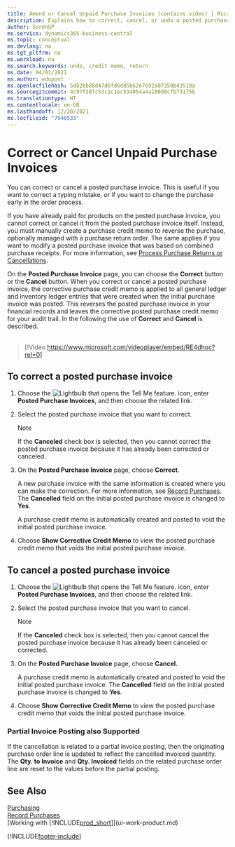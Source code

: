 ```yaml
---
title: Amend or Cancel Unpaid Purchase Invoices (contains video) | Microsoft Docs
description: Explains how to correct, cancel, or undo a posted purchase invoice and automatically create a purchase credit memo.
author: SorenGP
ms.service: dynamics365-business-central
ms.topic: conceptual
ms.devlang: na
ms.tgt_pltfrm: na
ms.workload: na
ms.search.keywords: undo, credit memo, return
ms.date: 04/01/2021
ms.author: edupont
ms.openlocfilehash: 5d82bb88d47d6fd6d85b62e7692a07350b43518a
ms.sourcegitcommit: 4c97f38fc53c1c1ec534054a4a100d8cfb73175b
ms.translationtype: HT
ms.contentlocale: en-GB
ms.lasthandoff: 12/20/2021
ms.locfileid: "7940533"
---
```

# <a name="correct-or-cancel-unpaid-purchase-invoices"></a>Correct or Cancel Unpaid Purchase Invoices

You can correct or cancel a posted purchase invoice. This is useful if you want to correct a typing mistake, or if you want to change the purchase early in the order process.

If you have already paid for products on the posted purchase invoice, you cannot correct or cancel it from the posted purchase invoice itself. Instead, you must manually create a purchase credit memo to reverse the purchase, optionally managed with a purchase return order. The same applies if you want to modify a posted purchase invoice that was based on combined purchase receipts. For more information, see [Process Purchase Returns or Cancellations](purchasing-how-process-purchase-returns-cancellations.md).

On the **Posted Purchase Invoice** page, you can choose the **Correct** button or the **Cancel** button. When you correct or cancel a posted purchase invoice, the corrective purchase credit memo is applied to all general ledger and inventory ledger entries that were created when the initial purchase invoice was posted. This reverses the posted purchase invoice in your financial records and leaves the corrective posted purchase credit memo for your audit trail. In the following the use of **Correct** and **Cancel** is described.
<br><br>
> [!Video https://www.microsoft.com/videoplayer/embed/RE4dhoc?rel=0]

## <a name="to-correct-a-posted-purchase-invoice"></a>To correct a posted purchase invoice
1. Choose the ![Lightbulb that opens the Tell Me feature.](media/ui-search/search_small.png "Tell me what you want to do") icon, enter **Posted Purchase Invoices**, and then choose the related link.  
2. Select the posted purchase invoice that you want to correct.  

    > [!NOTE]  
    >   If the **Canceled** check box is selected, then you cannot correct the posted purchase invoice because it has already been corrected or canceled.
3. On the **Posted Purchase Invoice** page, choose **Correct**.

    A new purchase invoice with the same information is created where you can make the correction. For more information, see [Record Purchases](purchasing-how-record-purchases.md). The **Cancelled** field on the initial posted purchase invoice is changed to **Yes**.

    A purchase credit memo is automatically created and posted to void the initial posted purchase invoice.
4. Choose **Show Corrective Credit Memo** to view the posted purchase credit memo that voids the initial posted purchase invoice.

## <a name="to-cancel-a-posted-purchase-invoice"></a>To cancel a posted purchase invoice
1. Choose the ![Lightbulb that opens the Tell Me feature.](media/ui-search/search_small.png "Tell me what you want to do") icon, enter **Posted Purchase Invoices**, and then choose the related link.  
2. Select the posted purchase invoice that you want to cancel.

    > [!NOTE]  
    >   If the **Canceled** check box is selected, then you cannot cancel the posted purchase invoice because it has already been canceled or corrected.
3. On the **Posted Purchase Invoice** page, choose **Cancel**.

    A purchase credit memo is automatically created and posted to void the initial posted purchase invoice. The **Cancelled** field on the initial posted purchase invoice is changed to **Yes**.
4. Choose **Show Corrective Credit Memo** to view the posted purchase credit memo that voids the initial posted purchase invoice.

### <a name="partial-invoice-posting-also-supported"></a>Partial Invoice Posting also Supported
If the cancellation is related to a partial invoice posting, then the originating purchase order line is updated to reflect the cancelled invoiced quantity. The **Qty. to Invoice** and **Qty. Invoiced** fields on the related purchase order line are reset to the values before the partial posting.

## <a name="see-also"></a>See Also
[Purchasing](purchasing-manage-purchasing.md)  
[Record Purchases](purchasing-how-record-purchases.md)  
[Working with [!INCLUDE[prod_short](includes/prod_short.md)]](ui-work-product.md)


[!INCLUDE[footer-include](includes/footer-banner.md)]